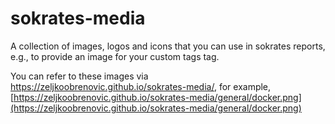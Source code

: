 # sokrates-media

A collection of images, logos and icons that you can use in sokrates reports, e.g., to provide an image for your custom tags tag.

You can refer to these images via https://zeljkoobrenovic.github.io/sokrates-media/, for example, [https://zeljkoobrenovic.github.io/sokrates-media/general/docker.png](https://zeljkoobrenovic.github.io/sokrates-media/general/docker.png)
